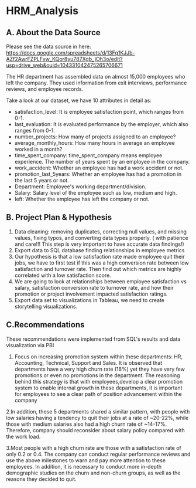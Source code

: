 # HRM_Analysis
## A. About the Data Source
Please see the data source in here: 
https://docs.google.com/spreadsheets/d/13Fq1KJJb-AZf2AwrFZPLFvw_KQor8yu787Xgb_jOh3o/edit?usp=drive_web&ouid=104331042475265706671

The HR department has assembled data on almost 15,000 employees who left the company. They used information from exit interviews, performance reviews, and employee records.

Take a look at our dataset, we have 10 attributes in detail as:

- satisfaction_level: It is employee satisfaction point, which ranges from 0-1.
- last_evaluation: It is evaluated performance by the employer, which also ranges from 0-1.
- number_projects: How many of projects assigned to an employee?
- average_monthly_hours: How many hours in average an employee worked in a month?
- time_spent_company: time_spent_company means employee experience. The number of years spent by an employee in the company.
- work_accident: Whether an employee has had a work accident or not.
- promotion_last_5years: Whether an employee has had a promotion in the last 5 years or not.
- Department: Employee's working department/division.
- Salary: Salary level of the employee such as low, medium and high.
- left: Whether the employee has left the company or not.

## B. Project Plan & Hypothesis
1. Data cleaning: removing duplicates, correcting null values, and missing values, fixing typos, and converting data types properly. ( with patience and care!!! This step is very important to have accurate data findings!)
2. Export data to SQL database finding relationships in employee metrics
3. Our hypothesis is that a low satisfaction rate made employee quit their jobs, we have to first test if this was a high conversion rate between low satisfaction and turnover rate. Then find out which metrics are highly correlated with a low satisfaction score.
4. We are going to look at relationships between employee satisfaction vs salary, satisfaction conversion rate to turnover rate, and how their promotion or project involvement impacted satisfaction ratings.
5. Export data set to visualizations in Tableau, we need to create storytelling visualizations.

## C.Recommendations
These recommendations were implemented from SQL's results and data visualization via PBI
1. Focus on increasing promotion system  within these departments: HR, Accounting, Technical, Support and Sales. It is observed that  departments have a very high churn rate (18%) yet they have very few promotions or even no promotions in the department. The reasoning behind this strategy is that with employees,develop a clear promotion system to enable internal growth in these departments, it is important for employees to see a clear path of position advancement within the company

2.In addition, these 5 departments shared a similar pattern, with people with low salaries having a tendency to quit their jobs at a rate of ~20-22%, while those with medium salaries also had a high churn rate of ~14-17%. Therefore, company should reconsider about salary policy compared with the work load.

3.Most people with a high churn rate are those with a satisfaction rate of only 0.2 or 0.4. The company can conduct regular performance reviews and use the above milestones to warn and pay more attention to these employees. In addition, it is necessary to conduct more in-depth demographic studies on the churn and non-churn groups, as well as the reasons they decided to quit.
